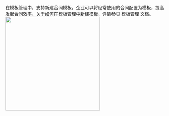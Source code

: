 在模板管理中，支持新建合同模板，企业可以将经常使用的合同配置为模板，提高发起合同效率，关于如何在模板管理中新建模板，详情参见 [模板管理](https://cloud.tencent.com/document/product/1323/67434#1..E4.BC.81.E4.B8.9A.E8.87.AA.E5.AE.9A.E4.B9.89.E6.A8.A1.E6.9D.BF) 文档。
<img style="width:300px; max-width: inherit;" src="https://qcloudimg.tencent-cloud.cn/raw/2536fe131370b1f043d6b5922d61a136.png" />       
